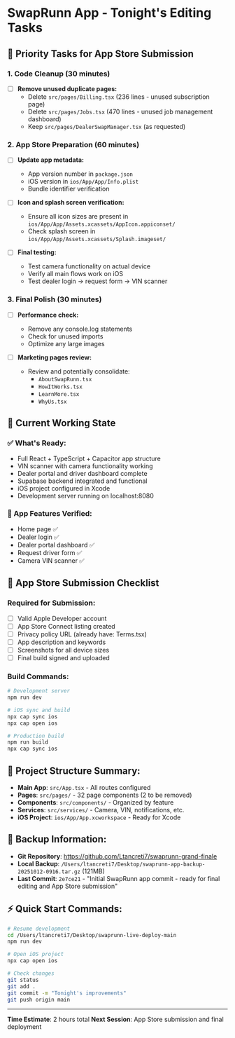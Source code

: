 # SwapRunn App - Tonight's Editing Tasks

## 🎯 Priority Tasks for App Store Submission

### 1. Code Cleanup (30 minutes)
- [ ] **Remove unused duplicate pages:**
  - Delete `src/pages/Billing.tsx` (236 lines - unused subscription page)
  - Delete `src/pages/Jobs.tsx` (470 lines - unused job management dashboard)
  - Keep `src/pages/DealerSwapManager.tsx` (as requested)

### 2. App Store Preparation (60 minutes)
- [ ] **Update app metadata:**
  - App version number in `package.json`
  - iOS version in `ios/App/App/Info.plist`
  - Bundle identifier verification
  
- [ ] **Icon and splash screen verification:**
  - Ensure all icon sizes are present in `ios/App/App/Assets.xcassets/AppIcon.appiconset/`
  - Check splash screen in `ios/App/App/Assets.xcassets/Splash.imageset/`

- [ ] **Final testing:**
  - Test camera functionality on actual device
  - Verify all main flows work on iOS
  - Test dealer login → request form → VIN scanner

### 3. Final Polish (30 minutes)
- [ ] **Performance check:**
  - Remove any console.log statements
  - Check for unused imports
  - Optimize any large images

- [ ] **Marketing pages review:**
  - Review and potentially consolidate:
    - `AboutSwapRunn.tsx`
    - `HowItWorks.tsx` 
    - `LearnMore.tsx`
    - `WhyUs.tsx`

## 🔧 Current Working State

### ✅ What's Ready:
- Full React + TypeScript + Capacitor app structure
- VIN scanner with camera functionality working
- Dealer portal and driver dashboard complete  
- Supabase backend integrated and functional
- iOS project configured in Xcode
- Development server running on localhost:8080

### 📱 App Features Verified:
- Home page ✅
- Dealer login ✅ 
- Dealer portal dashboard ✅
- Request driver form ✅
- Camera VIN scanner ✅

## 🚀 App Store Submission Checklist

### Required for Submission:
- [ ] Valid Apple Developer account
- [ ] App Store Connect listing created
- [ ] Privacy policy URL (already have: Terms.tsx)
- [ ] App description and keywords
- [ ] Screenshots for all device sizes
- [ ] Final build signed and uploaded

### Build Commands:
```bash
# Development server
npm run dev

# iOS sync and build
npx cap sync ios
npx cap open ios

# Production build
npm run build
npx cap sync ios
```

## 📂 Project Structure Summary:
- **Main App**: `src/App.tsx` - All routes configured
- **Pages**: `src/pages/` - 32 page components (2 to be removed)
- **Components**: `src/components/` - Organized by feature
- **Services**: `src/services/` - Camera, VIN, notifications, etc.
- **iOS Project**: `ios/App/App.xcworkspace` - Ready for Xcode

## 💾 Backup Information:
- **Git Repository**: https://github.com/Ltancreti7/swaprunn-grand-finale
- **Local Backup**: `/Users/ltancreti7/Desktop/swaprunn-app-backup-20251012-0916.tar.gz` (121MB)
- **Last Commit**: `2e7ce21` - "Initial SwapRunn app commit - ready for final editing and App Store submission"

## ⚡ Quick Start Commands:
```bash
# Resume development
cd /Users/ltancreti7/Desktop/swaprunn-live-deploy-main
npm run dev

# Open iOS project
npx cap open ios

# Check changes
git status
git add .
git commit -m "Tonight's improvements"
git push origin main
```

---
**Time Estimate**: 2 hours total
**Next Session**: App Store submission and final deployment